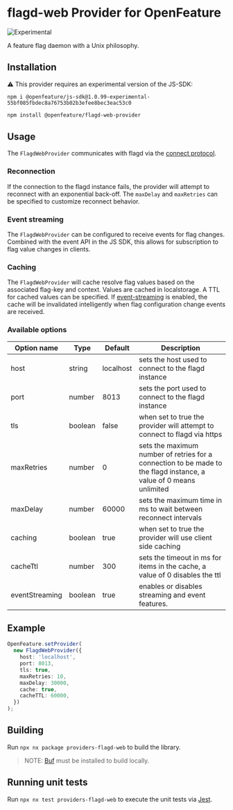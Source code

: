 # flagd-web Provider for OpenFeature

![Experimental](https://img.shields.io/badge/experimental-breaking%20changes%20allowed-yellow)

A feature flag daemon with a Unix philosophy.

## Installation

:warning: This provider requires an experimental version of the JS-SDK:

```
npm i @openfeature/js-sdk@1.0.99-experimental-55bf085fbdec8a76753b02b3efee8bec3eac53c0
```

```sh
npm install @openfeature/flagd-web-provider
```

## Usage

The `FlagdWebProvider` communicates with flagd via the [connect protocol](https://buf.build/blog/connect-a-better-grpc).

### Reconnection

If the connection to the flagd instance fails, the provider will attempt to reconnect with an exponential back-off. The `maxDelay` and `maxRetries` can be specified to customize reconnect behavior.

### Event streaming

The `FlagdWebProvider` can be configured to receive events for flag changes. Combined with the event API in the JS SDK, this allows for subscription to flag value changes in clients.

### Caching

The `FlagdWebProvider` will cache resolve flag values based on the associated flag-key and context. Values are cached in localstorage. A TTL for cached values can be specified. If [event-streaming](#event-streaming) is enabled, the cache will be invalidated intelligently when flag configuration change events are received.

### Available options

| Option name    | Type    | Default   | Description                                                                                                        |
| -------------- | ------- | --------- | ------------------------------------------------------------------------------------------------------------------ |
| host           | string  | localhost | sets the host used to connect to the flagd instance                                                                |
| port           | number  | 8013      | sets the port used to connect to the flagd instance                                                                |
| tls            | boolean | false     | when set to true the provider will attempt to connect to flagd via https                                           |
| maxRetries     | number  | 0         | sets the maximum number of retries for a connection to be made to the flagd instance, a value of 0 means unlimited |
| maxDelay       | number  | 60000     | sets the maximum time in ms to wait between reconnect intervals                                                    |
| caching        | boolean | true      | when set to true the provider will use client side caching                                                         |
| cacheTtl       | number  | 300         | sets the timeout in ms for items in the cache, a value of 0 disables the ttl                                       |
| eventStreaming | boolean | true      | enables or disables streaming and event features.                                                                  |

## Example

```typescript
OpenFeature.setProvider(
  new FlagdWebProvider({
    host: 'localhost',
    port: 8013,
    tls: true,
    maxRetries: 10,
    maxDelay: 30000,
    cache: true,
    cacheTTL: 60000,
  })
);
```

## Building

Run `npx nx package providers-flagd-web` to build the library.

> NOTE: [Buf](https://docs.buf.build/installation) must be installed to build locally.

## Running unit tests

Run `npx nx test providers-flagd-web` to execute the unit tests via [Jest](https://jestjs.io).
